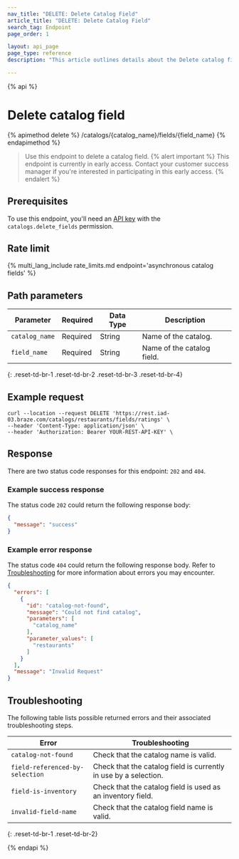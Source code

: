 ```yaml
---
nav_title: "DELETE: Delete Catalog Field"
article_title: "DELETE: Delete Catalog Field"
search_tag: Endpoint
page_order: 1

layout: api_page
page_type: reference
description: "This article outlines details about the Delete catalog field Braze endpoint."

---
```

{% api %}
# Delete catalog field
{% apimethod delete %}
/catalogs/{catalog_name}/fields/{field_name}
{% endapimethod %}

> Use this endpoint to delete a catalog field.
{% alert important %}
This endpoint is currently in early access. Contact your customer success manager if you're interested in participating in this early access.
{% endalert %}

## Prerequisites

To use this endpoint, you'll need an [API key]({{site.baseurl}}/api/basics#rest-api-key/) with the `catalogs.delete_fields` permission.

## Rate limit

{% multi_lang_include rate_limits.md endpoint='asynchronous catalog fields' %}

## Path parameters

| Parameter      | Required | Data Type | Description                |
| -------------- | -------- | --------- | -------------------------- |
| `catalog_name` | Required | String    | Name of the catalog.       |
| `field_name`   | Required | String    | Name of the catalog field. |
{: .reset-td-br-1 .reset-td-br-2 .reset-td-br-3 .reset-td-br-4}

## Example request

```
curl --location --request DELETE 'https://rest.iad-03.braze.com/catalogs/restaurants/fields/ratings' \
--header 'Content-Type: application/json' \
--header 'Authorization: Bearer YOUR-REST-API-KEY' \
```

## Response

There are two status code responses for this endpoint: `202` and `404`.

### Example success response

The status code `202` could return the following response body:

```json
{
  "message": "success"
}
```

### Example error response

The status code `404` could return the following response body. Refer to [Troubleshooting](#troubleshooting) for more information about errors you may encounter.

```json
{
  "errors": [
    {
      "id": "catalog-not-found",
      "message": "Could not find catalog",
      "parameters": [
        "catalog_name"
      ],
      "parameter_values": [
        "restaurants"
      ]
    }
  ],
  "message": "Invalid Request"
}
```

## Troubleshooting 

The following table lists possible returned errors and their associated troubleshooting steps.

| Error                           | Troubleshooting                                                  |
| ------------------------------- | ---------------------------------------------------------------- |
| `catalog-not-found`             | Check that the catalog name is valid.                            |
| `field-referenced-by-selection` | Check that the catalog field is currently in use by a selection. |
| `field-is-inventory`            | Check that the catalog field is used as an inventory field.      |
| `invalid-field-name`            | Check that the catalog field name is valid.                      |
{: .reset-td-br-1 .reset-td-br-2}

{% endapi %}